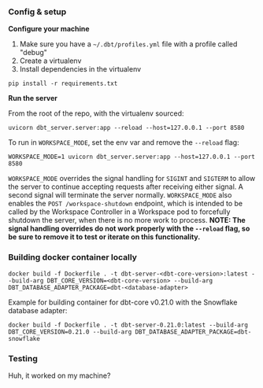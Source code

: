 ### Config & setup

**Configure your machine**

1. Make sure you have a `~/.dbt/profiles.yml` file with a profile called "debug"
2. Create a virtualenv
3. Install dependencies in the virtualenv

```console
pip install -r requirements.txt
```

**Run the server**

From the root of the repo, with the virtualenv sourced:

```console
uvicorn dbt_server.server:app --reload --host=127.0.0.1 --port 8580
```
To run in `WORKSPACE_MODE`, set the env var and remove the `--reload` flag:
```console
WORKSPACE_MODE=1 uvicorn dbt_server.server:app --host=127.0.0.1 --port 8580
```
`WORKSPACE_MODE` overrides the signal handling for `SIGINT` and `SIGTERM` to allow the server to continue accepting requests after receiving either signal. A second signal will terminate the server normally.
`WORKSPACE_MODE` also enables the `POST /workspace-shutdown` endpoint, which is intended to be called by the Workspace Controller in a Workspace pod to forcefully shutdown the server, when there is no more work to process.
**NOTE: The signal handling overrides do not work properly with the `--reload` flag, so be sure to remove it to test or iterate on this functionality.**

### Building docker container locally
```console
docker build -f Dockerfile . -t dbt-server-<dbt-core-version>:latest --build-arg DBT_CORE_VERSION=<dbt-core-version> --build-arg DBT_DATABASE_ADAPTER_PACKAGE=dbt-<database-adapter>
```

Example for building container for dbt-core v0.21.0 with the Snowflake database adapter:
```console
docker build -f Dockerfile . -t dbt-server-0.21.0:latest --build-arg DBT_CORE_VERSION=0.21.0 --build-arg DBT_DATABASE_ADAPTER_PACKAGE=dbt-snowflake
```

### Testing

Huh, it worked on my machine?

